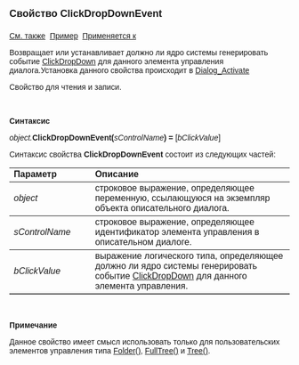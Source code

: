 ﻿<html>
<head>
<title>Описательный диалог\ClickDropDownEvent</title>
</head>

<body>

<p><font size="4" face="Arial"><strong>Свойство ClickDropDownEvent<br>
<br>
</strong></font><font face="Arial"><a href="../AsDialogEx.html">См. 
также</a>&nbsp;
<a href="../../Examples/E_AsDialogEx.html">Пример</a>&nbsp; <a
href="../AsDialogEx.html">Применяется к</a></font></p>

<p><font face="Arial">Возвращает или устанавливает должно ли ядро 
системы генерировать событие <a
href="../../ScriptProcs/Dialog_ClickDropDown.html">ClickDropDown</a> для данного 
элемента управления диалога.<span lang="hy">Установка данного свойства 
происходит в <a href="../../ScriptProcs/Dialog_Activate.html">Dialog_Activate</a></span></font></p>

<p><font face="Arial">Свойство для чтения и записи. </font></p>

<p class="label">&nbsp;</p>

<p class="label"><font face="Arial"><b>Синтаксис</b></font></p>

<p><font face="Arial"><em>object.</em><strong>ClickDropDownEvent(</strong><em>sControlName</em><strong>) 
= </strong>[<em>bClickValue</em>]</font></p>

<p><font face="Arial">Синтаксис свойства <strong>ClickDropDownEvent</strong>
состоит из следующих частей:</font></p>

<table border="1" cellPadding="5" cols="2" frame="below" rules="rows">
<TBODY>
  <tr vAlign="top">
    <td class="label" width="29%"><font face="Arial"><b>Параметр</b></font></td>
    <td class="label" width="71%"><font face="Arial"><strong>Описание</strong></font></td>
  </tr>
  <tr>
    <td width="29%"><em><font face="Arial">object</font></em></td>
    <td width="71%"><font face="Arial">строковое выражение, 
	определяющее переменную, ссылающуюся на экземпляр объекта описательного 
	диалога.</font></td>
  </tr>
  <tr>
    <td width="29%"><font face="Arial"><em>sControlName</em></font></td>
    <td width="71%"><font face="Arial">строковое выражение, 
	определяющее идентификатор элемента управления в описательном диалоге.</font></td>
  </tr>
  <tr>
    <td width="29%"><font face="Arial"><em>bClickValue</em></font></td>
    <td width="71%"><font face="Arial">выражение логического типа, 
	определяющее должно ли ядро системы генерировать событие <a
    href="../../ScriptProcs/Dialog_ClickDropDown.html">ClickDropDown</a> для 
	данного элемента управления.&nbsp; </font></td>
  </tr>
</TBODY>
</table>

<p class="label">&nbsp;</p>

<p class="label"><font face="Arial"><b>Примечание</b></font></p>

<p class="label"><font face="Arial">Данное свойство имеет смысл 
использовать только для пользовательских элементов управления типа <a href="../../Types/Folder().html">
Folder()</a>,
<a href="../../Types/FULLTREE().html">FullTree()</a> и <a href="../../Types/Tree().html">
Tree()</a>.</font></p>
</body>
</html>
